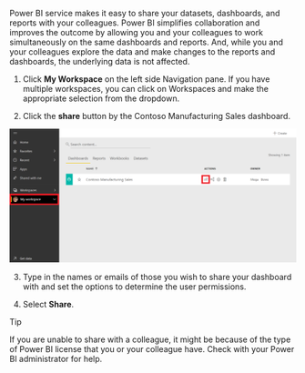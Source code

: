Power BI service makes it easy to share your datasets, dashboards, and reports with your colleagues. Power BI simplifies collaboration and improves the outcome by allowing you and your colleagues to work simultaneously on the same dashboards and reports. And, while you and your colleagues explore the data and make changes to the reports and dashboards, the underlying data is not affected.

1. Click **My Workspace** on the left side Navigation pane. If you have multiple workspaces, you can click on Workspaces and make the appropriate selection from the dropdown.

2. Click the **share** button by the Contoso Manufacturing Sales dashboard.

![My workspace dashboards](../media/share-my-workspace.png)

3. Type in the names or emails of those you wish to share your dashboard with and set the options to determine the user permissions.

4. Select **Share**.

> [!TIP]
> If you are unable to share with a colleague, it might be because of the type of Power BI license that you or your colleague have. Check with your Power BI administrator for help.